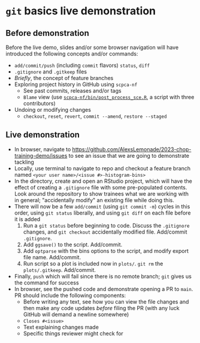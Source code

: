 # `git` basics live demonstration


## Before demonstration

Before the live demo, slides and/or some browser navigation will have introduced the following concepts and/or commands:

- `add/commit/push` (including `commit` flavors) `status`, `diff`
- `.gitignore` and `.gitkeep` files
- _Briefly_, the concept of feature branches
- Exploring project history in GitHub using `scpca-nf`
  - See past commits, releases and/or tags
  - `Blame` view (use [`scpca-nf/bin/post_process_sce.R`](https://github.com/AlexsLemonade/scpca-nf/blob/main/bin/post_process_sce.R), a script with three contributors)
- Undoing or modifying changes
  - `checkout`, `reset`, `revert`, `commit --amend`, `restore --staged`

## Live demonstration

- In browser, navigate to https://github.com/AlexsLemonade/2023-chop-training-demo/issues to see an issue that we are going to demonstrate tackling
- Locally, use terminal to navigate to repo and checkout a feature branch named `<your user name>/<issue #>-histogram-bins>`
- In the directory, create and open an RStudio project, which will have the effect of creating a `.gitignore` file with some pre-populated contents.
Look around the repository to show trainees what we are working with in general; "accidentally modify" an existing file while doing this.
- There will now be a few `add/commit` (using `git commit -m`) cycles in this order, using `git status` liberally, and using `git diff` on each file before it is added
  1. Run a `git status` before beginning to code.
  Discuss the `.gitignore` changes, and `git checkout` accidentally modified file. Add/commit `.gitignore`.
  2. Add `ggsave()` to the script. Add/commit.
  3. Add `optparse` with the bins options to the script, and modify export file name. Add/commit.
  4. Run script so a plot is included now in `plots/`. `git rm` the `plots/.gitkeep`. Add/commit.
- Finally, `push` which will fail since there is no remote branch; `git` gives us the command for success
- In browser, see the pushed code and demonstrate opening a PR to `main`. PR should include the following components:
  - Before writing any text, see how you can view the file changes and then make any code updates _before_ filing the PR (with any luck GitHub will demand a newline somewhere)
  - `Closes #<issue>`
  - Text explaining changes made
  - Specific things reviewer might check for
